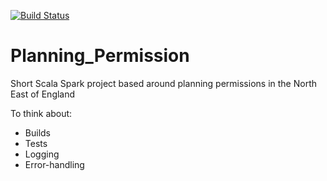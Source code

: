 [![Build Status](https://travis-ci.com/JamesCollerton/Planning_Permission.svg?branch=master)](https://travis-ci.com/JamesCollerton/Planning_Permission)

# Planning_Permission

Short Scala Spark project based around planning permissions in the North East of England

To think about:

- Builds
- Tests
- Logging
- Error-handling
